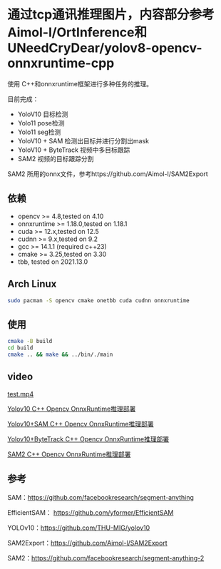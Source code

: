 # 通过tcp通讯推理图片，内容部分参考Aimol-l/OrtInference和UNeedCryDear/yolov8-opencv-onnxruntime-cpp
使用 C++和onnxruntime框架进行多种任务的推理。

目前完成：
 + YoloV10 目标检测
 + Yolo11 pose检测
 + Yolo11 seg检测
 + YoloV10 + SAM 检测出目标并进行分割出mask
 + YoloV10 + ByteTrack 视频中多目标跟踪
 + SAM2 视频的目标跟踪分割

SAM2 所用的onnx文件，参考https://github.com/Aimol-l/SAM2Export

## 依赖
+ opencv >= 4.8,tested on 4.10
+ onnxruntime >= 1.18.0,tested on 1.18.1
+ cuda >= 12.x,tested on 12.5
+ cudnn >= 9.x,tested on 9.2
+ gcc >= 14.1.1 (required c++23)
+ cmake >= 3.25,tested on 3.30
+ tbb, tested on 2021.13.0

## Arch Linux

```sh
sudo pacman -S opencv cmake onetbb cuda cudnn onnxruntime 
```
## 使用

```sh
cmake -B build
cd build
cmake .. && make && ../bin/./main
```

## video

[test.mp4](https://www.acfun.cn/v/ac45502468)

[Yolov10 C++ Opencv OnnxRuntime推理部署](https://www.acfun.cn/v/ac45473033?shareUid=31449214)

[Yolov10+SAM C++ Opencv OnnxRuntime推理部署](https://www.acfun.cn/v/ac45487564?shareUid=31449214)

[Yolov10+ByteTrack C++ Opencv OnnxRuntime推理部署](https://www.acfun.cn/v/ac45658815)

[SAM2 C++ Opencv OnnxRuntime推理部署](https://www.acfun.cn/v/ac46243626)
## 参考

SAM：https://github.com/facebookresearch/segment-anything

EfficientSAM： https://github.com/yformer/EfficientSAM

YOLOv10：https://github.com/THU-MIG/yolov10

SAM2Export：https://github.com/Aimol-l/SAM2Export

SAM2：https://github.com/facebookresearch/segment-anything-2
